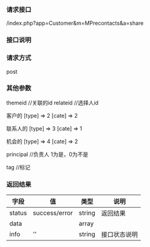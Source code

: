 
### **请求接口**
/index.php?app=Customer&m=MPrecontacts&a=share

### **接口说明**

### **请求方式**
post




### **其他参数**
 themeid     //关联的id
 relateid    //选择人id

客户的
    [type] => 2
    [cate] => 2

联系人的
    [type] => 3
    [cate] => 1

机会的
    [type] => 4
    [cate] => 2

principal    //负责人 1为是，0为不是

tag     //标记

 


### **返回结果**
|字段       |值             |类型    |说明           |
| --------- |--------      |--------|--------       |
|status     |success/error |string |返回结果         |
|data       |             |  array  |   |
|info       | '' | string | 接口状态说明  |

